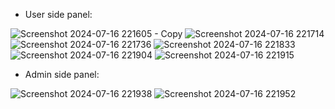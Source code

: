 * User side panel:
  
![Screenshot 2024-07-16 221605 - Copy](https://github.com/user-attachments/assets/dc5404fd-f7b8-4015-b875-6ea31f73ad48)
![Screenshot 2024-07-16 221714](https://github.com/user-attachments/assets/391b139b-faa0-431f-a59a-000d4dd8b8f7)
![Screenshot 2024-07-16 221736](https://github.com/user-attachments/assets/a4a27e99-66d6-4b71-a9a8-81396760b3f0)
![Screenshot 2024-07-16 221833](https://github.com/user-attachments/assets/71f6c1a4-487c-446c-8c94-07dd6877cbb9)
![Screenshot 2024-07-16 221904](https://github.com/user-attachments/assets/7677c445-a68f-4a74-a517-d5714e3662f6)
![Screenshot 2024-07-16 221915](https://github.com/user-attachments/assets/2725ba60-df8d-43d5-8ec7-6629ed6fadcb)
* Admin side panel:
  
![Screenshot 2024-07-16 221938](https://github.com/user-attachments/assets/7f3a5fbd-2a1e-40bc-abb2-27026475c352)
![Screenshot 2024-07-16 221952](https://github.com/user-attachments/assets/62698e82-9531-44f7-b369-b5b735b84cfe)

